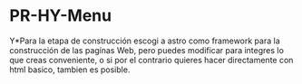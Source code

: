 # PR-HY-Menu

Y*Para la etapa de construcción escogi a astro como framework para la construcción de las pagínas Web, pero puedes modificar para integres lo que creas conveniente, o si por el contrario quieres hacer directamente con html basico, tambien es posible.



